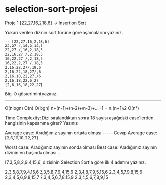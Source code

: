 # selection-sort-projesi

Proje 1
[22,27,16,2,18,6] -> Insertion Sort

Yukarı verilen dizinin sort türüne göre aşamalarını yazınız.


    -- [22,27,16,2,18,6]
    22,27 /,16,2,18,6 
    22,27 /,16,2,18,6
    22,16,27 /,2,18,6 
    16,22,27 /,2,18,6
    16,22,2,27 /,18,6
    2,16,22,27/,18,6
    2,16,22,18,27/,6
    2,16,18,22,27,/6
    2,16,18,22,6,27
    [2,6,16,18,22,27]

Big-O gösterimini yazınız.

----
O(nlogn)
O(n)
O(logn)
n+(n-1)+(n-2)+(n-3)+...+1 = n.(n+1)/2
O(n²)

Time Complexity: Dizi sıralandıktan sonra 18 sayısı aşağıdaki case'lerden hangisinin kapsamına girer? Yazınız

Average case: Aradığımız sayının ortada olması
----- Cevap   Average case:
[2,6,16,18,22,27]


Worst case: Aradığımız sayının sonda olması
Best case: Aradığımız sayının dizinin en başında olması.
.



[7,3,5,8,2,9,4,15,6] dizisinin Selection Sort'a göre ilk 4 adımını yazınız.

2,3,5,8,7,9,4,15,6
2,3,5,8,7,9,4,15,6
2,3,4,8,7,9,5,15,6
2,3,4,5,7,9,8,15,6
2,3,4,5,6,9,8,15,7
2,3,4,5,6,7,8,15,9
2,3,4,5,6,7,8,9,15



